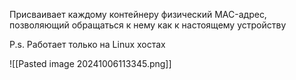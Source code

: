 Присваивает каждому контейнеру физический MAC-адрес, позволяющий обращаться к нему как к настоящему устройству

P.s. Работает только на Linux хостах

![[Pasted image 20241006113345.png]]